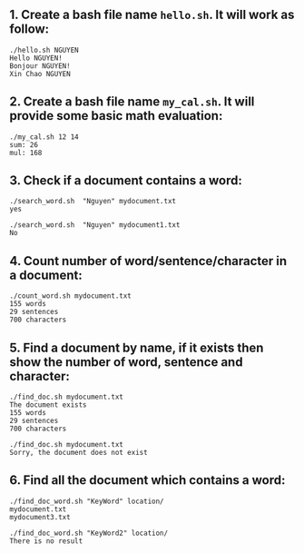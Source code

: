## 1. Create a bash file name `hello.sh`. It will work as follow:

```
./hello.sh NGUYEN
Hello NGUYEN!
Bonjour NGUYEN!
Xin Chao NGUYEN
```

## 2. Create a bash file name `my_cal.sh`. It will provide some basic math evaluation:

```
./my_cal.sh 12 14
sum: 26
mul: 168
```

## 3. Check if a document contains a word:

```
./search_word.sh  "Nguyen" mydocument.txt
yes
```

```
./search_word.sh  "Nguyen" mydocument1.txt
No
```

## 4. Count number of word/sentence/character in a document:

```
./count_word.sh mydocument.txt
155 words
29 sentences
700 characters
```

## 5. Find a document by name, if it exists then show the number of word, sentence and character:

```
./find_doc.sh mydocument.txt
The document exists
155 words
29 sentences
700 characters
```

```
./find_doc.sh mydocument.txt
Sorry, the document does not exist
```

## 6. Find all the document which contains a word:

```
./find_doc_word.sh "KeyWord" location/
mydocument.txt
mydocument3.txt
```

```
./find_doc_word.sh "KeyWord2" location/
There is no result
```



